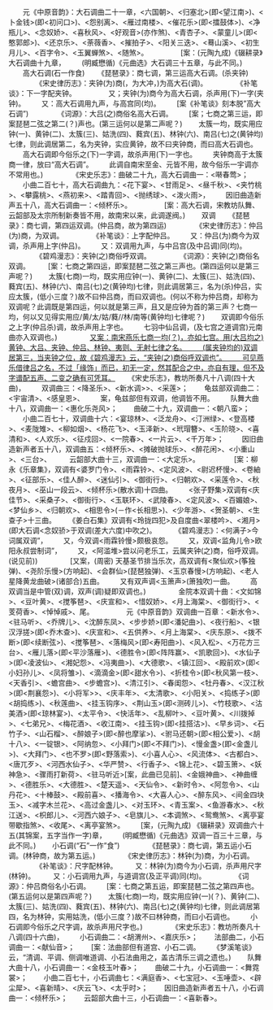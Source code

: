 <!-- { "loadSidebar": true } -->
　　元《中原音韵》：大石调曲二十一章，<六国朝>、<归塞北>(即<望江南>)、<卜金钱>(即<初问口>)、<怨别离>、<雁过南楼>、<催花乐>(即<擂鼓体>)、<净瓶儿>、<念奴娇>、<喜秋风>、<好观音>(亦作煞)、<青杏子>、<蒙童儿>(即<憨郭郎>)、<还京乐>、<荼薇香>、<摧拍子>、<阳关三迭>、<蓦山溪>、<初生月儿>、<百字令>、<玉翼蝉煞>、<随煞>。
　　 
　　[案：(元陶九成)《辍耕录》大石调曲十九章，
　　(明臧懋循)《元曲选》大石调三十五章，与此不同。)
　　高大石调(石一作食)
　　《琵琶录》：商七调，第三运高大石调。(杀夹钟)
　　 
　　《宋史律历志》：夹钟(为)商(，为大冲，)为高大石(调)。
　　 
　　《补笔谈》：下一字配夹钟。
　　 
　　又；夹钟(为)商今为高大石调，杀声用(下)一字(夹钟)。
　　又：高大石调用九声，与高宫同(均)。
　　[案《补笔谈》刻本脱”高大石调”)
　　 
　　《词源》：大吕(之)商俗名高大石调。
　　[案；七商之第三运，即案琵琶二弦之第二(？)声也。(第三运何以是第二声呢？)
　　太簇一均，既实用应钟(一)、黄钟(二)、太簇(三)、姑洗(四)、蕤宾(五)、林钟(六)、南吕(七)之(黄钟均)七律，则此调居第二，名为夹钟，实应黄钟，故不曰夹钟商，而曰高大石调也。
　　高大石调即今俗乐之(下)一字调，故杀声用(下)一字也。
　　夹钟商高于太簇商一律，放曰“高大石调”。
　　此调自南宋至金、元皆不用，故今俗乐一宇调亦不常用也。)
　　 
　　《宋史乐志》：曲破二十九，高大石调曲一：<啭春莺>；
　　小曲二百七十，高大石调曲九：<花下宴>、<甘雨足>、<昼千秋>、<夹竹桃>、<攀露桃>、<燕初来>、<踏青回>、<抛绣球>、<泼火雨>，
　　因旧曲造新声五十八，高大石调曲一：<倾杯乐>。
　　 
　　[案：高大石调，宋教坊队舞、云韶部及太宗所制新奏皆不用，故南宋以来，此调遂阀。)
　　双调
　　《琵琶录》：商七调，第四运双调。(仲吕商，故为第四运)
　　 
　　《宋史律历志》：仲吕(为)商，为双调。
　　 
　　《补笔谈》：上字配仲吕。
　　又：仲吕(为)商今为双调，杀声用上字(仲吕)。
　　又：双调用九声，与中吕宫(及中吕调)同(均)。
　　 
　　《碧鸡漫志》：夹钟(之)商俗呼双调。
　　 
　　《词源》：夹钟(之)商俗名双调。
　　 [案：七商之第四运，即案琵琶二弦之第三声也。(第四运何以是第三声呢？)
　　太簇(七商)一均，既实用应钟(一)、黄钟(二)、太簇(三)、姑洗(四)、蕤宾(五)、林钟(六)、南吕(七)之(黄钟均)七律，则此调居第三，名为(杀)仲吕，实应太簇，(低小三度？)故不曰仲吕商，而曰双调也。(何以不称为仲吕商，却称为双调呢？此调既是第四运，何以就是第三声，且又是应钟为首的第三声？七商一均，何以又见得实用应/黄/太/姑/蕤//林/南等(黄钟均)七律呢？)
　　双调即今俗乐之上字(仲吕杀)调，故杀声用上字也。
　　七羽中仙吕调，(及七宫之道调宫)元南曲亦入双调也。)
　　 
　　[又案：南宋燕乐七商一均(？)，亦如七宫。用(大吕均之)黄钟、大吕、夹钟、仲吕、林钟、夷则、无射七律之名。
　　(属夹钟均的)双调居第三，当夹钟之位，故《碧鸡漫志》云，“夹钟(之)商俗呼双调也”。
　　可见燕乐借律吕之名，不过「缘饰」而已，初无一定，然其配合之中，亦自有理，但不及字谱配五声、二变之确有可凭耳。](作者但有不解处，即云「缘饰而已，初无一定」，若然何又能说是「亦自有理」。若然配五声、二变之字谱，如何又确有可凭？)
　　《宋史乐志》，教坊所奏凡十八调(四十大曲)，
　　双调曲三：<降圣乐>、<新水调>>、<采莲>；
　　龟兹部双调曲二：<宇宙清>、<感皇恩>、
　　案，龟兹部但有双调，他调皆不用。
　　队舞大曲十八，双调曲一：<惠化乐尧风>；
　　曲破二十九，双调曲一：<朝八蛮>；
　　小曲二百七十，双调曲十六：<宴琼林>、<泛龙舟>、<汀洲绿>、<登高楼>、<麦陇雉>、<柳如烟>、<杨花飞>、<玉泽新>、<玳瑁簪>、<玉阶晓>、<喜清和>、<人欢乐>、<征戍回>、<一院春>、<一片云>、<千万年>；
　　 因旧曲造新声者五十八，双调曲五：<倾杯乐>、<摊破抛球乐>、<醉花闲>、<小重山>、<三台>、
　　 云韶部大曲十三，双调曲一：<大定乐>。
　　 
　　 [案：柳永《乐章集》，双调有<婆罗门令>、<雨霖铃>、<定风波>、<尉迟杯慢>、<卷紬>、<征部乐>、<佳人醉>、<迷仙引>、<御街行>、<归朝欢>、<采莲令>、<秋夜月>、<巫山一段云>、<倾杯乐>(散水调)十四曲。
　　<张子野集>双调有<庆佳节>、<采桑子>、<御街行>、<玉联环>、<武陵春>、<定风波>、<百媚娘>、<梦仙乡>、<归朝欢>、<相思令>(－作<长相思>)、<少年游>、<贺圣朝>、<生查子>十三曲。
　　《姜白石集》双调有<玲拢四犯>及自度曲<翠楼吟>、<湘月>(即大石调<念奴骄>于双调(差大六度)中吹之)。
　　 《碧鸡漫志》：<何满子>今词属双调”，
　　又，今双调<雨霖铃慢>颇极哀怨。
　　又，双调<监角儿令>欧阳永叔尝制词”，
　　又，<阿滥堆>尝以问老乐工，云属夹钟(之)商，俗呼双调。(说见前))
　　 
　　[又案，(周密) 天基圣节排当乐次，高双调有<聚仙欢>(筝独弹)、<尧阶乐慢>(方响起)、<会群仙>(琵琶独弹)、<玉京春慢>(方响起)、<老人星降黄龙曲破>(诸部合)五曲。
　　又有双声调<玉箫声>(箫独吹)一曲。
　　高双调当是中管(双)调，双声(调)疑即双调也。)
　　 
　　金院本双调十曲：<文如锦>、<豆叶黄>、<搅筝琶>、<庆宣和>、<惜奴娇>、<月上海棠>、<御街行>、<芰荷香>、<悼悼戚>、尾。
　　 
　　元《中原音韵》双调曲一百章：<新水令>、<驻马听>、<乔牌儿>、<沈醉东凤>、<步步娇>(即<潘妃曲>)、<夜行船>、<银汉浮搓>(即<乔木查>)、<庆宣和>、<五供养>、<月上海棠>、<庆东原>、<拨不断>(即<续断弦>)、<搅筝琶>、<落梅风>(即<寿阳曲>)、<风入松>、<万花方三台>、<雁儿落>(即<平沙落雁>)、<德胜令>(即<阵阵赢>、<凯歌回>)、<水仙子>(即<凌波仙>、<湘妃怨>、<冯夷曲>)、<大德歌>、<镇江回>、<殿前欢>(即<小妇孙儿>、<凤将雏>)、<滴滴金>(即<甜水令>)、<折桂令>(即<秋风第一枝>、<天香引>、<蟾宫曲>、<步蟾宫>)、<清江引>、<春闺怨>、<牡丹春>、<汉江秋>(即<荆襄怨>)、<小将军>>、<庆丰年>、<太清歌>、<小阳关>、<捣练子>(即<胡捣练>)、<秋莲曲>、<挂玉钩序>、<荆山玉>(即<测砖儿>)、<竹枝歌>、<沽美酒>(即<琼林宴>)、<太平令>、<快活年>、<乱柳叶>、<豆叶黄>、<川拨掉>、<七弟兄>、<梅花酒>、<收江南>、<挂玉钩>(即<挂搭沽>)、<早乡词>、<石竹子>、<山石榴>、<醉娘子>(即<醉也摩挲>)、<驸马还朝>(即<相公爱>)、<胡十八>、<一锭银>、<阿纳忽>、<小拜门>(即<不拜门>)、<慢金盏>(即<金盏儿>)、<大拜门>、<也不罗>(即<野落索>)、<小喜人心>、<风流体>、<古都白>、<唐兀歹>、<河西水仙子>、<华严赞>、<行香子>、<锦上花>、<碧玉箫>、<妖神急>、<骤雨打新荷>、<驻马听近>[案，此曲已见前]、<金娥神曲>、<神曲缠>、<德胜乐>、<大德胜>、<楚天遥>、<天仙令>、<新时令>、<阿忽令>、<山丹花>、<十棒鼓>、<殿前喜>、<播海令>、<大喜人心>、<醉东风>、<间金四块玉>、<减字木兰花>、<高过金盏儿>、<对玉环>、<青玉案>、<鱼游春水>、<秋江送>、<枳郎儿>、<河西六娘子>、<皂旗儿>、<本调煞>、<鸳鸯煞>、<离亭宴带歇指煞>、<收尾>、<离亭宴煞>。
　　[案，(元陶九成) 《辍耕录》双调曲六十五(其锦案，五字当作一字)章，
　　(明臧懋循)《元曲选》双调一百三十三章，与此不同。)
　　小石调(“石”一作”食”)
　　 
　　《琵琶录》：商七调，第五运小石调。(林钟商，故为第五运。)
　　 
　　《宋史律历志》：林钟(为)商，为小石调。
　　 
　　《补笔谈》：尺字配林钟。
　　 又：林钟(为)商今为小石调，杀声用尺字(林钟)。
　　 又：小石调用九声，与道调宫(及正平调)同(均)。
　　 
　　《词源》：仲吕商俗名小石调。
　　[案：七商之第五运，即案琵琶二弦之第四声也。(第五运何以是第四声呢？)
　　太簇(七商)一均，既实用应钟(一)(？)、黄钟(二)、太簇(三)、姑洗(四)、蕤宾(五)、林钟(六)、南吕(七)之(黄钟均)七律，则此调居第四，名为林钟，实用姑洗，(低小三度？)故不曰林钟商，而曰小石调也。
　　小石调即今俗乐之尺字调，故杀声用尺字也。)
　　 
　　《宋史乐志》：教坊所奏凡十八调(四十六曲)，
　　小石调曲二：<胡渭州>、<嘉庆乐>；
　　法部曲二，小石调曲一：<献仙音>；
　　[案：法曲部但有道宫、小石二调。
　　《梦溪笔谈》云，“清调、平调、侧调唯道调、小石法曲用之，盖古清乐三调之遗也。)
　　队舞大曲十八，小石调曲一：<金枝玉叶春>；
　　曲破二十九，小石调曲一：<舞霓裳>；
　　小曲二百七十，小石调曲七：<满庭香>、<七宝冠>、<玉唾壶>、<辟尘犀>、<喜新晴>、<庆云飞>、<太乎时>；
　　因旧曲造新声者五十八，小石调曲一：<倾杯乐>；
　　云韶部大曲十三，小石调曲一：<喜新春>。
　　 
